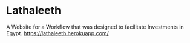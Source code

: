 # Lathaleeth
A Website for a Workflow that was designed to facilitate Investments in Egypt. https://lathaleeth.herokuapp.com/

